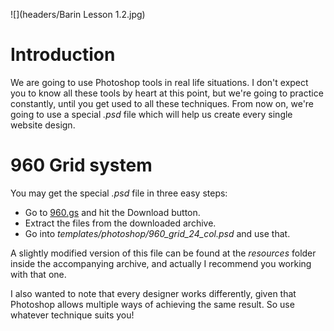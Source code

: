 ![](headers/Barin Lesson 1.2.jpg)
# Introduction

We are going to use Photoshop tools in real life situations. I don't expect you to know all these tools by heart at this point, but we're going to practice constantly, until you get used to all these techniques. From now on, we're going to use a special *.psd* file which will help us create every single website design.

# 960 Grid system

You may get the special *.psd* file in three easy steps:

* Go to [960.gs](http://960.gs) and hit the Download button.
* Extract the files from the downloaded archive.
* Go into *templates/photoshop/960_grid_24_col.psd* and use that.

A slightly modified version of this file can be found at the *resources* folder inside the accompanying archive, and actually I recommend you working with that one.

I also wanted to note that every designer works differently, given that Photoshop allows multiple ways of achieving the same result. So use whatever technique suits you!